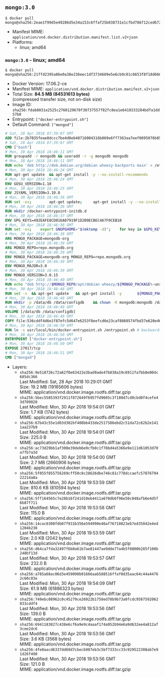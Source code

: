 ## `mongo:3.0`

```console
$ docker pull mongo@sha256:2eae1f99d5e49286d5e34a153c6ffaf25b038731e1cfbd786712ced672e8e575
```

-	Manifest MIME: `application/vnd.docker.distribution.manifest.list.v2+json`
-	Platforms:
	-	linux; amd64

### `mongo:3.0` - linux; amd64

```console
$ docker pull mongo@sha256:21ffd2395a86e0a38e236eec1df3734669e5e6cb9c01c6653f8f18d66679eafc
```

-	Docker Version: 17.06.2-ce
-	Manifest MIME: `application/vnd.docker.distribution.manifest.v2+json`
-	Total Size: **84.5 MB (84531613 bytes)**  
	(compressed transfer size, not on-disk size)
-	Image ID: `sha256:fdab8031e2525c2760129670f30737557f82fc8ea1e6410333284bdfa1dd57b0`
-	Entrypoint: `["docker-entrypoint.sh"]`
-	Default Command: `["mongod"]`

```dockerfile
# Sat, 28 Apr 2018 07:39:07 GMT
ADD file:2b7035feae8dccc7be4d0eb40716004316b869e6ff7363aa7eef0895076b8586 in / 
# Sat, 28 Apr 2018 07:39:07 GMT
CMD ["bash"]
# Mon, 30 Apr 2018 18:46:11 GMT
RUN groupadd -r mongodb && useradd -r -g mongodb mongodb
# Mon, 30 Apr 2018 18:46:11 GMT
RUN echo 'deb http://deb.debian.org/debian wheezy-backports main' > /etc/apt/sources.list.d/backports.list
# Mon, 30 Apr 2018 18:46:24 GMT
RUN apt-get update 	&& apt-get install -y --no-install-recommends 		ca-certificates 		jq 		numactl 		procps 	&& rm -rf /var/lib/apt/lists/*
# Mon, 30 Apr 2018 18:46:24 GMT
ENV GOSU_VERSION=1.10
# Mon, 30 Apr 2018 18:46:25 GMT
ENV JSYAML_VERSION=3.10.0
# Mon, 30 Apr 2018 18:46:36 GMT
RUN set -ex; 		apt-get update; 	apt-get install -y --no-install-recommends 		wget 	; 	rm -rf /var/lib/apt/lists/*; 		dpkgArch="$(dpkg --print-architecture | awk -F- '{ print $NF }')"; 	wget -O /usr/local/bin/gosu "https://github.com/tianon/gosu/releases/download/$GOSU_VERSION/gosu-$dpkgArch"; 	wget -O /usr/local/bin/gosu.asc "https://github.com/tianon/gosu/releases/download/$GOSU_VERSION/gosu-$dpkgArch.asc"; 	export GNUPGHOME="$(mktemp -d)"; 	gpg --keyserver ha.pool.sks-keyservers.net --recv-keys B42F6819007F00F88E364FD4036A9C25BF357DD4; 	gpg --batch --verify /usr/local/bin/gosu.asc /usr/local/bin/gosu; 	rm -r "$GNUPGHOME" /usr/local/bin/gosu.asc; 	chmod +x /usr/local/bin/gosu; 	gosu nobody true; 		wget -O /js-yaml.js "https://github.com/nodeca/js-yaml/raw/${JSYAML_VERSION}/dist/js-yaml.js"; 		apt-get purge -y --auto-remove wget
# Mon, 30 Apr 2018 18:46:36 GMT
RUN mkdir /docker-entrypoint-initdb.d
# Mon, 30 Apr 2018 18:46:37 GMT
ENV GPG_KEYS=492EAFE8CD016A07919F1D2B9ECBEC467F0CEB10
# Mon, 30 Apr 2018 18:46:38 GMT
RUN set -ex; 	export GNUPGHOME="$(mktemp -d)"; 	for key in $GPG_KEYS; do 		gpg --keyserver ha.pool.sks-keyservers.net --recv-keys "$key"; 	done; 	gpg --export $GPG_KEYS > /etc/apt/trusted.gpg.d/mongodb.gpg; 	rm -r "$GNUPGHOME"; 	apt-key list
# Mon, 30 Apr 2018 18:46:38 GMT
ARG MONGO_PACKAGE=mongodb-org
# Mon, 30 Apr 2018 18:46:39 GMT
ARG MONGO_REPO=repo.mongodb.org
# Mon, 30 Apr 2018 18:46:39 GMT
ENV MONGO_PACKAGE=mongodb-org MONGO_REPO=repo.mongodb.org
# Mon, 30 Apr 2018 18:46:39 GMT
ENV MONGO_MAJOR=3.0
# Mon, 30 Apr 2018 18:46:39 GMT
ENV MONGO_VERSION=3.0.15
# Mon, 30 Apr 2018 18:46:40 GMT
RUN echo "deb http://$MONGO_REPO/apt/debian wheezy/${MONGO_PACKAGE%-unstable}/$MONGO_MAJOR main" | tee "/etc/apt/sources.list.d/${MONGO_PACKAGE%-unstable}.list"
# Mon, 30 Apr 2018 18:46:48 GMT
RUN set -x 	&& apt-get update 	&& apt-get install -y 		${MONGO_PACKAGE}=$MONGO_VERSION 		${MONGO_PACKAGE}-server=$MONGO_VERSION 		${MONGO_PACKAGE}-shell=$MONGO_VERSION 		${MONGO_PACKAGE}-mongos=$MONGO_VERSION 		${MONGO_PACKAGE}-tools=$MONGO_VERSION 	&& rm -rf /var/lib/apt/lists/* 	&& rm -rf /var/lib/mongodb 	&& mv /etc/mongod.conf /etc/mongod.conf.orig
# Mon, 30 Apr 2018 18:46:48 GMT
RUN mkdir -p /data/db /data/configdb 	&& chown -R mongodb:mongodb /data/db /data/configdb
# Mon, 30 Apr 2018 18:46:49 GMT
VOLUME [/data/db /data/configdb]
# Mon, 30 Apr 2018 18:46:49 GMT
COPY file:536cddf4d6e1f87efc5d647e6253f8eefcd6e23caf8860574fbd37e620e4683f in /usr/local/bin/ 
# Mon, 30 Apr 2018 18:46:50 GMT
RUN ln -s usr/local/bin/docker-entrypoint.sh /entrypoint.sh # backwards compat
# Mon, 30 Apr 2018 18:46:50 GMT
ENTRYPOINT ["docker-entrypoint.sh"]
# Mon, 30 Apr 2018 18:46:50 GMT
EXPOSE 27017/tcp
# Mon, 30 Apr 2018 18:46:51 GMT
CMD ["mongod"]
```

-	Layers:
	-	`sha256:9e518726c72a62f0e63422e3bad9ade47b838a19c6911fa7bb8e00dc685dc366`  
		Last Modified: Sat, 28 Apr 2018 10:29:01 GMT  
		Size: 19.2 MB (19165606 bytes)  
		MIME: application/vnd.docker.image.rootfs.diff.tar.gzip
	-	`sha256:5bec5585393f2911f872649f6957fd9605c3f180d7cd0cbd0f4cefe43d709028`  
		Last Modified: Mon, 30 Apr 2018 19:54:01 GMT  
		Size: 1.7 KB (1742 bytes)  
		MIME: application/vnd.docker.image.rootfs.diff.tar.gzip
	-	`sha256:67b43c55e1d03d302bf408bb433de2517586ebd2c51da72c62b2e1411aa237b9`  
		Last Modified: Mon, 30 Apr 2018 19:54:01 GMT  
		Size: 225.0 B  
		MIME: application/vnd.docker.image.rootfs.diff.tar.gzip
	-	`sha256:ac73d29bb1af300e39deb6e9cfb0c1f78bd4a5366e9e111d61053d70a7fb7a3d`  
		Last Modified: Mon, 30 Apr 2018 19:54:00 GMT  
		Size: 2.7 MB (2660906 bytes)  
		MIME: application/vnd.docker.image.rootfs.diff.tar.gzip
	-	`sha256:5f055f855756269cff50c8c28626dbe746c81c778dccaefc5787679422214a8a`  
		Last Modified: Mon, 30 Apr 2018 19:53:59 GMT  
		Size: 810.6 KB (810594 bytes)  
		MIME: application/vnd.docker.image.rootfs.diff.tar.gzip
	-	`sha256:5ff164565c7e28b16f241d10eb4411a670db6f96e50c848afb6e4d5f6b87f711`  
		Last Modified: Mon, 30 Apr 2018 19:53:58 GMT  
		Size: 115.0 B  
		MIME: application/vnd.docker.image.rootfs.diff.tar.gzip
	-	`sha256:14cac0308fdb07f931b356e594990e46af76710823eb7ed35042e4ed1204b238`  
		Last Modified: Mon, 30 Apr 2018 19:53:59 GMT  
		Size: 2.0 KB (2042 bytes)  
		MIME: application/vnd.docker.image.rootfs.diff.tar.gzip
	-	`sha256:d64ca7fda32497f6b0a61b7ae81447ae9dde77a4b5f0800b285f100b248bf13d`  
		Last Modified: Mon, 30 Apr 2018 19:53:57 GMT  
		Size: 232.0 B  
		MIME: application/vnd.docker.image.rootfs.diff.tar.gzip
	-	`sha256:a785a68ac06d3e459090b91666aab588516ffaf0d35aac64c44a44762c60c03e`  
		Last Modified: Mon, 30 Apr 2018 19:54:09 GMT  
		Size: 61.9 MB (61886323 bytes)  
		MIME: application/vnd.docker.image.rootfs.diff.tar.gzip
	-	`sha256:749ebc08962c0c45279ce26922b1758ed78b9b73a0fcdc9587592062833cddf4`  
		Last Modified: Mon, 30 Apr 2018 19:53:56 GMT  
		Size: 139.0 B  
		MIME: application/vnd.docker.image.rootfs.diff.tar.gzip
	-	`sha256:6941183827c438e6cf6a9e9c4aaaf174a952b94e6a9d632ee4a812af3cee2dc6`  
		Last Modified: Mon, 30 Apr 2018 19:53:56 GMT  
		Size: 3.6 KB (3568 bytes)  
		MIME: application/vnd.docker.image.rootfs.diff.tar.gzip
	-	`sha256:4fe0aacd6337dd69d7cbecb987eb3c5bf7333cc33c929522308ab7e91d26f490`  
		Last Modified: Mon, 30 Apr 2018 19:53:56 GMT  
		Size: 121.0 B  
		MIME: application/vnd.docker.image.rootfs.diff.tar.gzip
